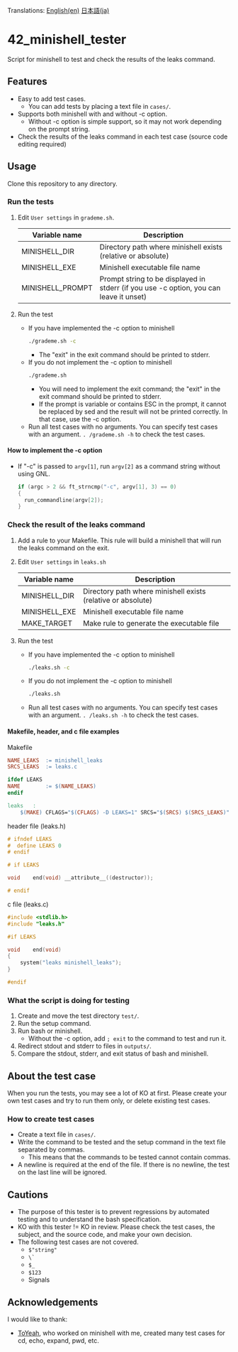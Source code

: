 Translations: [English(en)](README.md) [日本語(ja)](README.ja.md)

# 42_minishell_tester

Script for minishell to test and check the results of the leaks command.

## Features
- Easy to add test cases.
  - You can add tests by placing a text file in `cases/`.
- Supports both minishell with and without -c option.
  - Without -c option is simple support, so it may not work depending on the prompt string.
- Check the results of the leaks command in each test case (source code editing required)

## Usage

Clone this repository to any directory.

### Run the tests

1. Edit `User settings` in `grademe.sh`.

   |Variable name|Description|
   |--|--|
   |MINISHELL_DIR|Directory path where minishell exists (relative or absolute)|
   |MINISHELL_EXE|Minishell executable file name|
   |MINISHELL_PROMPT|Prompt string to be displayed in stderr (if you use -c option, you can leave it unset)|

1. Run the test
   - If you have implemented the -c option to minishell
     ```bash
     ./grademe.sh -c
     ```
     - The "exit" in the exit command should be printed to stderr.
   - If you do not implement the -c option to minishell
     ```bash
     ./grademe.sh
     ```
     - You will need to implement the exit command; the "exit" in the exit command should be printed to stderr.
     - If the prompt is variable or contains ESC in the prompt, it cannot be replaced by sed and the result will not be printed correctly. In that case, use the -c option.
   - Run all test cases with no arguments. You can specify test cases with an argument.
     `. /grademe.sh -h` to check the test cases.

#### How to implement the -c option

- If "-c" is passed to `argv[1]`, run `argv[2]` as a command string without using GNL.
  ```c
  if (argc > 2 && ft_strncmp("-c", argv[1], 3) == 0)
  {
    run_commandline(argv[2]);
  }
  ```

### Check the result of the leaks command

1. Add a rule to your Makefile. This rule will build a minishell that will run the leaks command on the exit.
1. Edit `User settings` in `leaks.sh`

   |Variable name|Description|
   |--|--|
   |MINISHELL_DIR|Directory path where minishell exists (relative or absolute)|
   |MINISHELL_EXE|Minishell executable file name|
   |MAKE_TARGET|Make rule to generate the executable file|

1. Run the test
   - If you have implemented the -c option to minishell
     ```bash
     ./leaks.sh -c
     ```
   - If you do not implement the -c option to minishell
     ```bash
     ./leaks.sh
     ```
   - Run all test cases with no arguments. You can specify test cases with an argument.
     `. /leaks.sh -h` to check the test cases.

#### Makefile, header, and c file examples

Makefile
```Makefile
NAME_LEAKS	:= minishell_leaks
SRCS_LEAKS	:= leaks.c

ifdef LEAKS
NAME		:= $(NAME_LEAKS)
endif

leaks	:
	$(MAKE) CFLAGS="$(CFLAGS) -D LEAKS=1" SRCS="$(SRCS) $(SRCS_LEAKS)" LEAKS=TRUE
```

header file (leaks.h)
```h
# ifndef LEAKS
#  define LEAKS 0
# endif

# if LEAKS

void	end(void) __attribute__((destructor));

# endif
```
c file (leaks.c)
```c
#include <stdlib.h>
#include "leaks.h"

#if LEAKS

void	end(void)
{
	system("leaks minishell_leaks");
}

#endif
```

### What the script is doing for testing

1. Create and move the test directory `test/`.
1. Run the setup command.
1. Run bash or minishell.
   - Without the -c option, add `; exit` to the command to test and run it.
1. Redirect stdout and stderr to files in `outputs/`.
1. Compare the stdout, stderr, and exit status of bash and minishell.

## About the test case

When you run the tests, you may see a lot of KO at first.
Please create your own test cases and try to run them only, or delete existing test cases.

### How to create test cases
- Create a text file in `cases/`.
- Write the command to be tested and the setup command in the text file separated by commas.
  - This means that the commands to be tested cannot contain commas.
- A newline is required at the end of the file. If there is no newline, the test on the last line will be ignored.

## Cautions
- The purpose of this tester is to prevent regressions by automated testing and to understand the bash specification.
- KO with this tester != KO in review. Please check the test cases, the subject, and the source code, and make your own decision.
- The following test cases are not covered.
  - `$"string"`
  - `` \` ``
  - `$_`
  - `$123`
  - Signals

## Acknowledgements
I would like to thank:
- [ToYeah](https://github.com/ToYeah), who worked on minishell with me, created many test cases for cd, echo, expand, pwd, etc.
